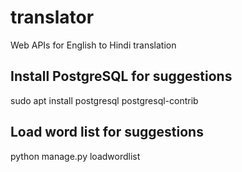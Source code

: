 # translator
Web APIs for English to Hindi translation

## Install PostgreSQL for suggestions
sudo apt install postgresql postgresql-contrib

## Load word list for suggestions

python manage.py loadwordlist

 

